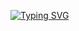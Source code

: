 [![Typing SVG](https://readme-typing-svg.demolab.com?font=Fira+Code&pause=1000&random=false&width=435&lines=Hi+I'm+Reyhane.;I'm+a+Web+Developer)](https://git.io/typing-svg)
